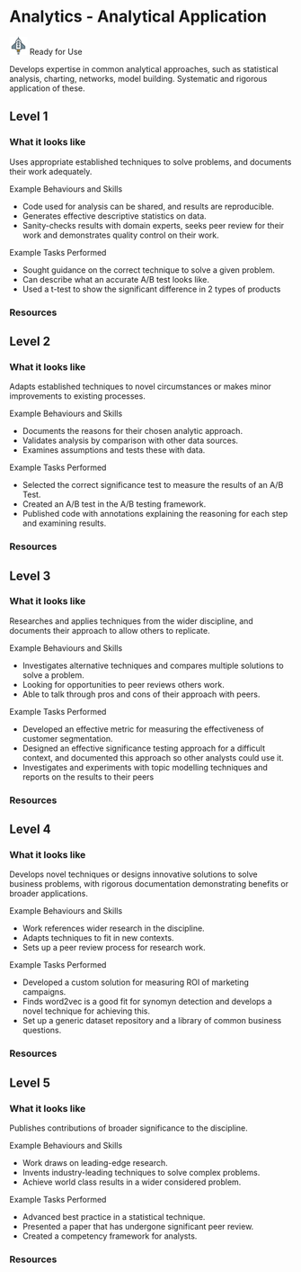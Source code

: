 # Analytics - Analytical Application
![Ready](../Images/rocket.png) Ready for Use  

Develops expertise in common analytical approaches, such as statistical analysis, charting, networks, model building. Systematic and rigorous application of these.

## Level 1

### What it looks like

Uses appropriate established techniques to solve problems, and documents their work adequately.	

Example Behaviours and Skills
- Code used for analysis can be shared, and results are reproducible.
- Generates effective descriptive statistics on data.
- Sanity-checks results with domain experts, seeks peer review for their work and demonstrates quality control on their work.

Example Tasks Performed
- Sought guidance on the correct technique to solve a given problem.
- Can describe what an accurate A/B test looks like.
- Used a t-test to show the significant difference in 2 types of products

### Resources

## Level 2

### What it looks like

Adapts established techniques to novel circumstances or makes minor improvements to existing processes.	

Example Behaviours and Skills
- Documents the reasons for their chosen analytic approach.
- Validates analysis by comparison with other data sources.
- Examines assumptions and tests these with data.

Example Tasks Performed
- Selected the correct significance test to measure the results of an A/B Test.
- Created an A/B test in the A/B testing framework.
- Published code with annotations explaining the reasoning for each step and examining results.

### Resources

## Level 3

### What it looks like

Researches and applies techniques from the wider discipline, and documents their approach to allow others to replicate.	

Example Behaviours and Skills
- Investigates alternative techniques and compares multiple solutions to solve a problem.
- Looking for opportunities to peer reviews others work.
- Able to talk through pros and cons of their approach with peers.

Example Tasks Performed
- Developed an effective metric for measuring the effectiveness of customer segmentation.
- Designed an effective significance testing approach for a difficult context, and documented this approach so other analysts could use it.
- Investigates and experiments with topic modelling techniques and reports on the results to their peers

### Resources

## Level 4

### What it looks like

Develops novel techniques or designs innovative solutions to solve business problems, with rigorous documentation demonstrating benefits or broader applications.	

Example Behaviours and Skills
- Work references wider research in the discipline.
- Adapts techniques to fit in new contexts.
- Sets up a peer review process for research work.

Example Tasks Performed
- Developed a custom solution for measuring ROI of marketing campaigns.
- Finds word2vec is a good fit for synomyn detection and develops a novel technique for achieving this.
- Set up a generic dataset repository and a library of common business questions.

### Resources

## Level 5

### What it looks like

Publishes contributions of broader significance to the discipline.	

Example Behaviours and Skills
- Work draws on leading-edge research.
- Invents industry-leading techniques to solve complex problems.
- Achieve world class results in a wider considered problem.

Example Tasks Performed
- Advanced best practice in a statistical technique.
- Presented a paper that has undergone significant peer review.
- Created a competency framework for analysts.

### Resources